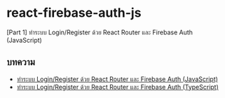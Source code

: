 # react-firebase-auth-js

[Part 1] ทำระบบ Login/Register ด้วย React Router และ Firebase Auth (JavaScript)

## บทความ

- [ทำระบบ Login/Register ด้วย React Router และ Firebase Auth (JavaScript)](https://devahoy.com/workshop-react-firebase-authentication-javascript/)
- [ทำระบบ Login/Register ด้วย React Router และ Firebase Auth (TypeScript)](https://devahoy.com/workshop-react-firebase-authentication-typescript/)
